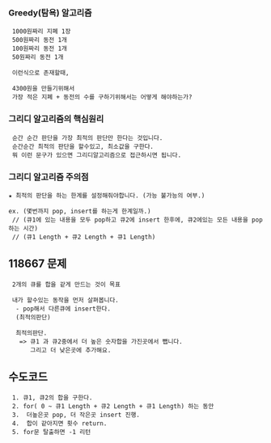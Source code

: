 ﻿### Greedy(탐욕) 알고리즘  

```
 1000원짜리 지폐 1장
 500원짜리 동전 1개
 100원짜리 동전 1개
 50원짜리 동전 1개

 이런식으로 존재할때,

 4300원을 만들기위해서
 가장 적은 지폐 + 동전의 수를 구하기위해서는 어떻게 해야하는가?
```

### 그리디 알고리즘의 핵심원리
```
 순간 순간 판단을 가장 최적의 판단만 한다는 것입니다.
 순간순간 최적의 판단을 할수있고, 최소값을 구한다. 
 뭐 이런 문구가 있으면 그리디알고리즘으로 접근하시면 됩니다.
```

### 그리디 알고리즘 주의점
```
★ 최적의 판단을 하는 한계를 설정해줘야합니다. (가능 불가능의 여부.)

ex. (몇번까지 pop, insert를 하는게 한계일까.)
 // (큐1에 있는 내용을 모두 pop하고 큐2에 insert 한후에, 큐2에있는 모든 내용을 pop하는 시간)
 // (큐1 Length + 큐2 Length + 큐1 Length)
```

## 118667 문제

```
 2개의 큐를 합을 같게 만드는 것이 목표

 내가 할수있는 동작을 먼저 살펴봅니다.
  - pop해서 다른큐에 insert한다. 
  (최적의판단)

  최적의판단.
   => 큐1 과 큐2중에서 더 높은 숫자합을 가진곳에서 뺍니다.
      그리고 더 낮은곳에 추가해요.
```


## 수도코드
```
 1. 큐1, 큐2의 합을 구한다.
 2. for( 0 ~ 큐1 Length + 큐2 Length + 큐1 Length) 하는 동안
 3.  더높은곳 pop, 더 작은곳 insert 진행.
 4.  합이 같아지면 횟수 return.
 5. for문 탈출하면 -1 리턴
```

